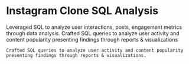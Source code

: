 # Instagram Clone SQL Analysis
  Leveraged SQL to analyze user interactions, posts, engagement metrics through data analysis. 	Crafted SQL queries to analyze user activity and content popularity presenting findings through reports & visualizations

	Crafted SQL queries to analyze user activity and content popularity presenting findings through reports & visualizations.	
